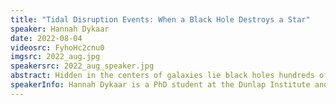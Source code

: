 ```yaml
---
title: "Tidal Disruption Events: When a Black Hole Destroys a Star"
speaker: Hannah Dykaar
date: 2022-08-04
videosrc: FyhoHc2cnu0
imgsrc: 2022_aug.jpg
speakersrc: 2022_aug_speaker.jpg
abstract: Hidden in the centers of galaxies lie black holes hundreds of thousands to billions of times more massive than our own Sun, called supermassive black holes. When a star gets sufficiently close to one of these supermassive black holes the tidal forces are so strong that they are capable of overcoming the star's own self-gravity. The star is violently ripped apart and some of the material spirals into the black hole. This produces electromagnetic radiation visible at large cosmic distances. This process of a star being destroyed by a supermassive black hole is known as a tidal disruption event. In this talk, I will discuss what happens during these tidal disruptions, how astronomers observe these events, and what they can tell us about the complicated environments they reside in.
speakerInfo: Hannah Dykaar is a PhD student at the Dunlap Institute and Department of Astronomy & Astrophysics at the University of Toronto. Her research focuses on sources known as tidal disruption events which are stars being ripped apart by the black holes in the centres of galaxies. Hannah previously received her Bachelor’s degree from McGill University in Montreal. In her free time Hannah enjoys swimming, walking, and drawing.
---
```

